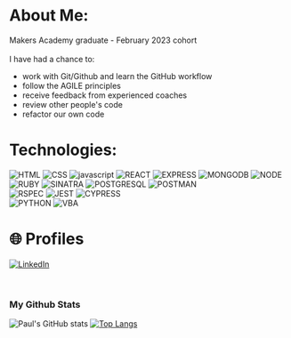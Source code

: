 # About Me:
Makers Academy graduate - February 2023 cohort<br><br>
I have had a chance to: <br>

- work with Git/Github and learn the GitHub workflow
- follow the AGILE principles
- receive feedback from experienced coaches
- review other people's code
- refactor our own code

# Technologies:

![HTML](https://img.shields.io/badge/HTML-orange?style=for-the-badge&logoColor=white&logo=html5)
![CSS](https://img.shields.io/badge/CSS-blue?style=for-the-badge&logoColor=white&logo=css3)
![javascript](https://img.shields.io/badge/JAVASCRIPT-yellow?style=for-the-badge&logoColor=white&logo=javascript)
![REACT](https://img.shields.io/badge/REACT-blue?style=for-the-badge&logoColor=white&logo=react)
![EXPRESS](https://img.shields.io/badge/EXPRESS-orange?style=for-the-badge&logoColor=white&logo=express)
![MONGODB](https://img.shields.io/badge/MONGODB-brightgreen?style=for-the-badge&logoColor=white&logo=mongodb)
![NODE](https://img.shields.io/badge/NODE.JS-green?style=for-the-badge&logoColor=white&logo=nodedotjs)<br>
![RUBY](https://img.shields.io/badge/RUBY-red?style=for-the-badge&logoColor=white&logo=ruby)
![SINATRA](https://img.shields.io/badge/SINATRA-grey?style=for-the-badge&logoColor=white&logo=rubysinatra)
![POSTGRESQL](https://img.shields.io/badge/POSTGRESQL-red?style=for-the-badge&logoColor=white&logo=postgresql)
![POSTMAN](https://img.shields.io/badge/POSTMAN-brightgreen?style=for-the-badge&logoColor=white&logo=postgresql)<br>
![RSPEC](https://img.shields.io/badge/RSPEC-orange?style=for-the-badge&logoColor=white&logo=postgresql)
![JEST](https://img.shields.io/badge/JEST-yellow?style=for-the-badge&logoColor=white&logo=postgresql)
![CYPRESS](https://img.shields.io/badge/CYPRESS-blue?style=for-the-badge&logoColor=white&logo=postgresql)<br>
![PYTHON](https://img.shields.io/badge/PYTHON-blue?style=for-the-badge&logoColor=white&logo=postgresql)
![VBA](https://img.shields.io/badge/VISUALBASIC-yellow?style=for-the-badge&logoColor=white&logo=postgresql)

# 🌐 Profiles
[![LinkedIn](https://img.shields.io/badge/LinkedIn-%230077B5.svg?logo=linkedin&logoColor=white)](https://www.linkedin.com/in/paul-lazar-03469693/) 

<br/>

<h3 align="Left">My Github Stats</h3>

<div align="left">

![Paul's GitHub stats](https://github-readme-stats.vercel.app/api?username=Paul3111&hide=stars&show_icons=true&theme=gruvbox)
[![Top Langs](https://github-readme-stats.vercel.app/api/top-langs/?username=Paul3111&size_weight=0&count_weight=1&theme=gruvbox&layout=compact)](https://github.com/Paul3111/github-readme-stats)

</div>
